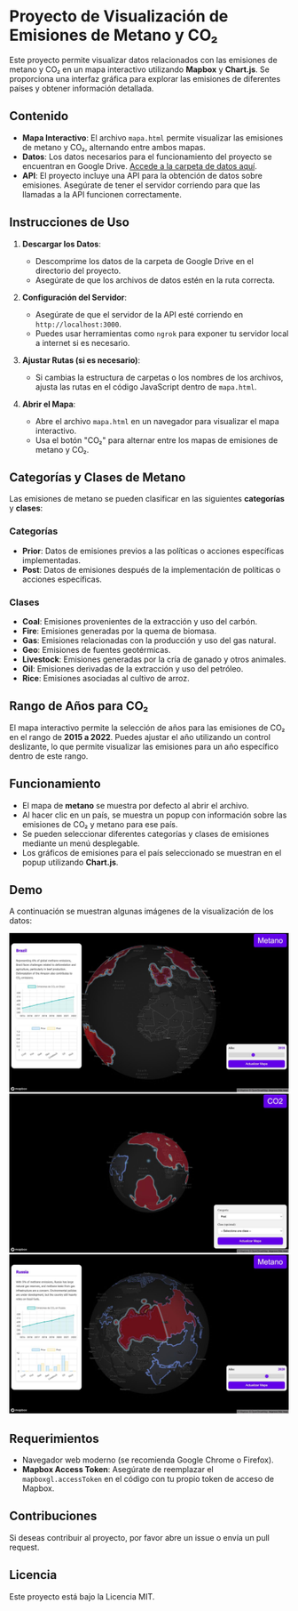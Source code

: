 # Proyecto de Visualización de Emisiones de Metano y CO₂

Este proyecto permite visualizar datos relacionados con las emisiones de metano y CO₂ en un mapa interactivo utilizando **Mapbox** y **Chart.js**. Se proporciona una interfaz gráfica para explorar las emisiones de diferentes países y obtener información detallada.

## Contenido

- **Mapa Interactivo**: El archivo `mapa.html` permite visualizar las emisiones de metano y CO₂, alternando entre ambos mapas.
- **Datos**: Los datos necesarios para el funcionamiento del proyecto se encuentran en Google Drive. [Accede a la carpeta de datos aquí](https://drive.google.com/file/d/1CknBLDKD2iCemTR90x8aQQfHr4SJLGuJ/view?usp=sharing).
- **API**: El proyecto incluye una API para la obtención de datos sobre emisiones. Asegúrate de tener el servidor corriendo para que las llamadas a la API funcionen correctamente.

## Instrucciones de Uso

1. **Descargar los Datos**:
   - Descomprime los datos de la carpeta de Google Drive en el directorio del proyecto.
   - Asegúrate de que los archivos de datos estén en la ruta correcta.

2. **Configuración del Servidor**:
   - Asegúrate de que el servidor de la API esté corriendo en `http://localhost:3000`.
   - Puedes usar herramientas como `ngrok` para exponer tu servidor local a internet si es necesario.

3. **Ajustar Rutas (si es necesario)**:
   - Si cambias la estructura de carpetas o los nombres de los archivos, ajusta las rutas en el código JavaScript dentro de `mapa.html`.

4. **Abrir el Mapa**:
   - Abre el archivo `mapa.html` en un navegador para visualizar el mapa interactivo.
   - Usa el botón "CO₂" para alternar entre los mapas de emisiones de metano y CO₂.

## Categorías y Clases de Metano

Las emisiones de metano se pueden clasificar en las siguientes **categorías** y **clases**:

### Categorías
- **Prior**: Datos de emisiones previos a las políticas o acciones específicas implementadas.
- **Post**: Datos de emisiones después de la implementación de políticas o acciones específicas.

### Clases
- **Coal**: Emisiones provenientes de la extracción y uso del carbón.
- **Fire**: Emisiones generadas por la quema de biomasa.
- **Gas**: Emisiones relacionadas con la producción y uso del gas natural.
- **Geo**: Emisiones de fuentes geotérmicas.
- **Livestock**: Emisiones generadas por la cría de ganado y otros animales.
- **Oil**: Emisiones derivadas de la extracción y uso del petróleo.
- **Rice**: Emisiones asociadas al cultivo de arroz.

## Rango de Años para CO₂

El mapa interactivo permite la selección de años para las emisiones de CO₂ en el rango de **2015 a 2022**. Puedes ajustar el año utilizando un control deslizante, lo que permite visualizar las emisiones para un año específico dentro de este rango.

## Funcionamiento

- El mapa de **metano** se muestra por defecto al abrir el archivo.
- Al hacer clic en un país, se muestra un popup con información sobre las emisiones de CO₂ y metano para ese país.
- Se pueden seleccionar diferentes categorías y clases de emisiones mediante un menú desplegable.
- Los gráficos de emisiones para el país seleccionado se muestran en el popup utilizando **Chart.js**.

## Demo

A continuación se muestran algunas imágenes de la visualización de los datos:

![Demo 1](imgs/img1.jpeg)
![Demo 2](imgs/img2.jpeg)
![Demo 3](imgs/img3.jpeg)

## Requerimientos

- Navegador web moderno (se recomienda Google Chrome o Firefox).
- **Mapbox Access Token**: Asegúrate de reemplazar el `mapboxgl.accessToken` en el código con tu propio token de acceso de Mapbox.

## Contribuciones

Si deseas contribuir al proyecto, por favor abre un issue o envía un pull request.

## Licencia

Este proyecto está bajo la Licencia MIT.
